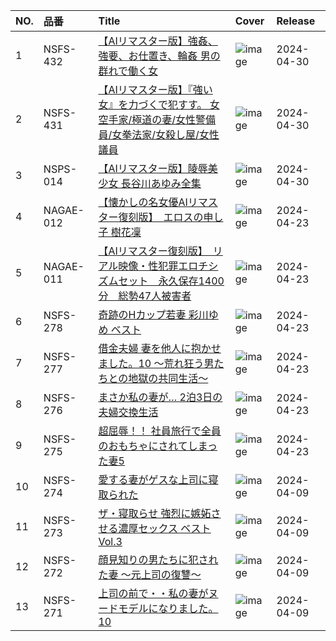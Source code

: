 |NO.|品番|Title|Cover|Release|
|:---|:---|:---|:---|:---|
1|NSFS-432|[【AIリマスター版】強姦、強要、お仕置き、輪姦 男の群れで働く女](https://www.avmoive.top/index.php/archives/15836/)|![image](https://www.nagae-style.com/wp/wp-content/uploads/2024/04/NSPS-432-01-AIRM_04.jpg)|2024-04-30
2|NSFS-431|[【AIリマスター版】『強い女』を力づくで犯すす。 女空手家/極道の妻/女性警備員/女拳法家/女殺し屋/女性議員](https://www.avmoive.top/index.php/archives/15835/)|![image](https://www.nagae-style.com/wp/wp-content/uploads/2024/04/NSPS-431-01-AIRM_05.jpg)|2024-04-30
3|NSPS-014|[【AIリマスター版】陵辱美少女 長谷川あゆみ全集](https://www.avmoive.top/index.php/archives/15834/)|![image](https://www.nagae-style.com/wp/wp-content/uploads/2024/04/NSPS-014_AIRM.jpg)|2024-04-30
4|NAGAE-012|[【懐かしの名女優AIリマスター復刻版】　エロスの申し子 樹花凜](https://www.avmoive.top/index.php/archives/15833/)|![image](https://www.nagae-style.com/wp/wp-content/uploads/2024/04/9c6de3976b053d643648e906084ed43e.jpg)|2024-04-23
5|NAGAE-011|[【AIリマスター復刻版】　リアル映像・性犯罪エロチシズムセット　永久保存1400分　総勢47人被害者](https://www.avmoive.top/index.php/archives/15832/)|![image](https://www.nagae-style.com/wp/wp-content/uploads/2024/04/5a3a65b4a2e7119150668c3848ff79df.jpg)|2024-04-23
6|NSFS-278|[奇跡のHカップ若妻 彩川ゆめ ベスト](https://www.avmoive.top/index.php/archives/15831/)|![image](https://www.nagae-style.com/wp/wp-content/uploads/2024/04/NSFS-278-2.jpg)|2024-04-23
7|NSFS-277|[借金夫婦 妻を他人に抱かせました。10 ～荒れ狂う男たちとの地獄の共同生活～](https://www.avmoive.top/index.php/archives/15828/)|![image](https://www.nagae-style.com/wp/wp-content/uploads/2024/04/NSFS-277.jpg)|2024-04-23
8|NSFS-276|[まさか私の妻が… 2泊3日の夫婦交換生活](https://www.avmoive.top/index.php/archives/15827/)|![image](https://www.nagae-style.com/wp/wp-content/uploads/2024/03/NSFS-276.jpg)|2024-04-23
9|NSFS-275|[超屈辱！！ 社員旅行で全員のおもちゃにされてしまった妻5](https://www.avmoive.top/index.php/archives/15826/)|![image](https://www.nagae-style.com/wp/wp-content/uploads/2024/03/NSFS-275-2.jpg)|2024-04-23
10|NSFS-274|[愛する妻がゲスな上司に寝取られた](https://www.avmoive.top/index.php/archives/15830/)|![image](https://www.nagae-style.com/wp/wp-content/uploads/2024/04/NSFS-274.jpg)|2024-04-09
11|NSFS-273|[ザ・寝取らせ 強烈に嫉妬させる濃厚セックス ベスト Vol.3](https://www.avmoive.top/index.php/archives/15829/)|![image](https://www.nagae-style.com/wp/wp-content/uploads/2024/03/NSFS-273.jpg)|2024-04-09
12|NSFS-272|[顔見知りの男たちに犯された妻 ～元上司の復讐～](https://www.avmoive.top/index.php/archives/15825/)|![image](https://www.nagae-style.com/wp/wp-content/uploads/2024/03/NSFS-272.jpg)|2024-04-09
13|NSFS-271|[上司の前で・・私の妻がヌードモデルになりました。10](https://www.avmoive.top/index.php/archives/15824/)|![image](https://www.nagae-style.com/wp/wp-content/uploads/2024/03/NSFS-271.jpg)|2024-04-09